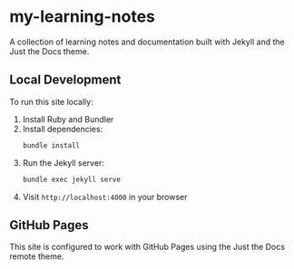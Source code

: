 # my-learning-notes

A collection of learning notes and documentation built with Jekyll and the Just the Docs theme.

## Local Development

To run this site locally:

1. Install Ruby and Bundler
2. Install dependencies:
   ```bash
   bundle install
   ```
3. Run the Jekyll server:
   ```bash
   bundle exec jekyll serve
   ```
4. Visit `http://localhost:4000` in your browser

## GitHub Pages

This site is configured to work with GitHub Pages using the Just the Docs remote theme.